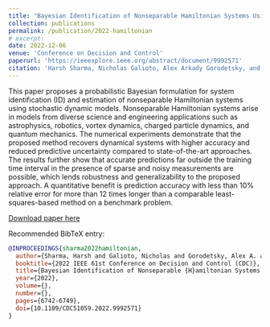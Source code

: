 ```yaml
---
title: "Bayesian Identification of Nonseparable Hamiltonian Systems Using Stochastic Dynamic Models"
collection: publications
permalink: /publication/2022-hamiltonian
# excerpt:
date: 2022-12-06
venue: 'Conference on Decision and Control'
paperurl: 'https://ieeexplore.ieee.org/abstract/document/9992571'
citation: 'Harsh Sharma, Nicholas Galioto, Alex Arkady Gorodetsky, and Boris Kramer. Bayesian Identification of Nonseparable Hamiltonian Systems Using Stochastic Dynamic Models. In <i>2022 61st IEEE Conference on Decision and Control (CDC)</i>, pages 6742--6749. IEEE, 2022.'
---
```


This paper proposes a probabilistic Bayesian formulation for system identification (ID) and estimation of nonseparable Hamiltonian systems using stochastic dynamic models. Nonseparable Hamiltonian systems arise in models from diverse science and engineering applications such as astrophysics, robotics, vortex dynamics, charged particle dynamics, and quantum mechanics. The numerical experiments demonstrate that the proposed method recovers dynamical systems with higher accuracy and reduced predictive uncertainty compared to state-of-the-art approaches. The results further show that accurate predictions far outside the training time interval in the presence of sparse and noisy measurements are possible, which lends robustness and generalizability to the proposed approach. A quantitative benefit is prediction accuracy with less than 10% relative error for more than 12 times longer than a comparable least-squares-based method on a benchmark problem.

[Download paper here](http://ngalioto.github.io/files/sharma2022hamiltonian.pdf)

Recommended BibTeX entry:
```bibtex
@INPROCEEDINGS{sharma2022hamiltonian,
  author={Sharma, Harsh and Galioto, Nicholas and Gorodetsky, Alex A. and Kramer, Boris},
  booktitle={2022 IEEE 61st Conference on Decision and Control (CDC)}, 
  title={Bayesian Identification of Nonseparable {H}amiltonian Systems Using Stochastic Dynamic Models}, 
  year={2022},
  volume={},
  number={},
  pages={6742-6749},
  doi={10.1109/CDC51059.2022.9992571}
}
```